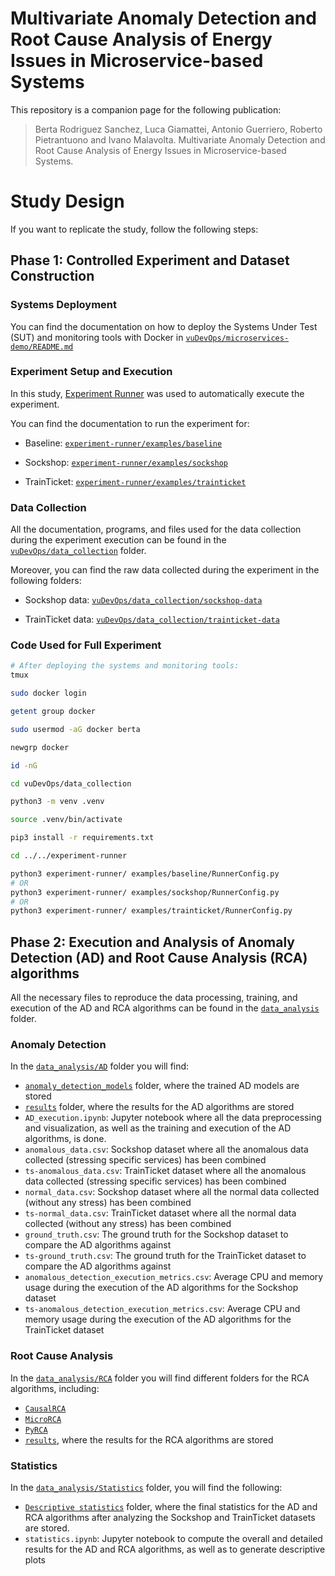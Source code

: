 # Multivariate Anomaly Detection and Root Cause Analysis of Energy Issues in Microservice-based Systems
This repository is a companion page for the following publication:
> Berta Rodriguez Sanchez, Luca Giamattei, Antonio Guerriero, Roberto Pietrantuono and
Ivano Malavolta. Multivariate Anomaly Detection and Root Cause Analysis of Energy Issues in Microservice-based Systems.

# Study Design
If you want to replicate the study, follow the following steps:
## Phase 1: Controlled Experiment and Dataset Construction
### Systems Deployment
You can find the documentation on how to deploy the Systems Under Test (SUT) and monitoring tools with Docker in [`vuDevOps/microservices-demo/README.md`](https://github.com/uDEVOPS2020/Multivariate-AD-and-RCA-of-Energy-Issues-in-Microservice-based-Systems/blob/main/vuDevOps/microservices-demo/README.md)

### Experiment Setup and Execution
In this study, [Experiment Runner](https://github.com/S2-group/experiment-runner/) was used to automatically execute the experiment.

You can find the documentation to run the experiment for:

- Baseline: [`experiment-runner/examples/baseline`](https://github.com/uDEVOPS2020/Integrated-Quality-Assessment-and-Improvement-Framework/tree/main/Multivariate-AD-and-RCA-of-Energy-Issues-in-Microservice-based-Systemsexperiment-runner/examples/baseline)

- Sockshop: [`experiment-runner/examples/sockshop`](https://github.com/uDEVOPS2020/Integrated-Quality-Assessment-and-Improvement-Framework/tree/main/Multivariate-AD-and-RCA-of-Energy-Issues-in-Microservice-based-Systemsexperiment-runner/examples/sockshop)

- TrainTicket: [`experiment-runner/examples/trainticket`](https://github.com/uDEVOPS2020/Integrated-Quality-Assessment-and-Improvement-Framework/tree/main/Multivariate-AD-and-RCA-of-Energy-Issues-in-Microservice-based-Systemsexperiment-runner/examples/trainticket)

### Data Collection
All the documentation, programs, and files used for the data collection during the experiment execution can be found in the [`vuDevOps/data_collection`](https://github.com/uDEVOPS2020/Integrated-Quality-Assessment-and-Improvement-Framework/tree/main/Multivariate-AD-and-RCA-of-Energy-Issues-in-Microservice-based-SystemsvuDevOps/data_collection) folder.

Moreover, you can find the raw data collected during the experiment in the following folders:

- Sockshop data: [`vuDevOps/data_collection/sockshop-data`](https://github.com/uDEVOPS2020/Integrated-Quality-Assessment-and-Improvement-Framework/tree/main/Multivariate-AD-and-RCA-of-Energy-Issues-in-Microservice-based-SystemsvuDevOps/data_collection/sockshop-data)

- TrainTicket data: [`vuDevOps/data_collection/trainticket-data`](https://github.com/uDEVOPS2020/Integrated-Quality-Assessment-and-Improvement-Framework/tree/main/Multivariate-AD-and-RCA-of-Energy-Issues-in-Microservice-based-SystemsvuDevOps/data_collection/trainticket-data)

### Code Used for Full Experiment

```zsh
# After deploying the systems and monitoring tools:
tmux

sudo docker login

getent group docker

sudo usermod -aG docker berta

newgrp docker

id -nG

cd vuDevOps/data_collection

python3 -m venv .venv

source .venv/bin/activate

pip3 install -r requirements.txt

cd ../../experiment-runner

python3 experiment-runner/ examples/baseline/RunnerConfig.py
# OR
python3 experiment-runner/ examples/sockshop/RunnerConfig.py
# OR
python3 experiment-runner/ examples/trainticket/RunnerConfig.py

```

## Phase 2: Execution and Analysis of Anomaly Detection (AD) and Root Cause Analysis (RCA) algorithms

All the necessary files to reproduce the data processing, training, and execution of the AD and RCA algorithms can be found in the [`data_analysis`](https://github.com/uDEVOPS2020/Integrated-Quality-Assessment-and-Improvement-Framework/tree/main/Multivariate-AD-and-RCA-of-Energy-Issues-in-Microservice-based-Systemsdata_analysis) folder.

### Anomaly Detection 

In the [`data_analysis/AD`](https://github.com/uDEVOPS2020/Integrated-Quality-Assessment-and-Improvement-Framework/tree/main/Multivariate-AD-and-RCA-of-Energy-Issues-in-Microservice-based-Systemsdata_analysis/AD) folder you will find:

- [`anomaly_detection_models`](https://github.com/uDEVOPS2020/Integrated-Quality-Assessment-and-Improvement-Framework/tree/main/Multivariate-AD-and-RCA-of-Energy-Issues-in-Microservice-based-Systemsdata_analysis/AD/anomaly_detection_models) folder, where the trained AD models are stored
- [`results`](https://github.com/uDEVOPS2020/Integrated-Quality-Assessment-and-Improvement-Framework/tree/main/Multivariate-AD-and-RCA-of-Energy-Issues-in-Microservice-based-Systemsdata_analysis/AD/results) folder, where the results for the AD algorithms are stored
- `AD_execution.ipynb`: Jupyter notebook where all the data preprocessing and visualization, as well as the training and execution of the AD algorithms, is done.
- `anomalous_data.csv`: Sockshop dataset where all the anomalous data collected (stressing specific services) has been combined
- `ts-anomalous_data.csv`: TrainTicket dataset where all the anomalous data collected (stressing specific services) has been combined
- `normal_data.csv`: Sockshop dataset where all the normal data collected (without any stress) has been combined
- `ts-normal_data.csv`: TrainTicket dataset where all the normal data collected (without any stress) has been combined
- `ground_truth.csv`: The ground truth for the Sockshop dataset to compare the AD algorithms against
- `ts-ground_truth.csv`: The ground truth for the TrainTicket dataset to compare the AD algorithms against
- `anomalous_detection_execution_metrics.csv`: Average CPU and memory usage during the execution of the AD algorithms for the Sockshop dataset
- `ts-anomalous_detection_execution_metrics.csv`: Average CPU and memory usage during the execution of the AD algorithms for the TrainTicket dataset

### Root Cause Analysis
In the [`data_analysis/RCA`](https://github.com/uDEVOPS2020/Integrated-Quality-Assessment-and-Improvement-Framework/tree/main/Multivariate-AD-and-RCA-of-Energy-Issues-in-Microservice-based-Systemsdata_analysis/RCA) folder you will find different folders for the RCA algorithms, including:

- [`CausalRCA`](https://github.com/uDEVOPS2020/Integrated-Quality-Assessment-and-Improvement-Framework/tree/main/Multivariate-AD-and-RCA-of-Energy-Issues-in-Microservice-based-Systemsdata_analysis/RCA/CausalRCA)
- [`MicroRCA`](https://github.com/uDEVOPS2020/Integrated-Quality-Assessment-and-Improvement-Framework/tree/main/Multivariate-AD-and-RCA-of-Energy-Issues-in-Microservice-based-Systemsdata_analysis/RCA/MicroRCA)
- [`PyRCA`](https://github.com/uDEVOPS2020/Integrated-Quality-Assessment-and-Improvement-Framework/tree/main/Multivariate-AD-and-RCA-of-Energy-Issues-in-Microservice-based-Systemsdata_analysis/RCA/PyRCA)
- [`results`](https://github.com/uDEVOPS2020/Integrated-Quality-Assessment-and-Improvement-Framework/tree/main/Multivariate-AD-and-RCA-of-Energy-Issues-in-Microservice-based-Systemsdata_analysis/RCA/results), where the results for the RCA algorithms are stored

### Statistics
In the [`data_analysis/Statistics`](https://github.com/uDEVOPS2020/Integrated-Quality-Assessment-and-Improvement-Framework/tree/main/Multivariate-AD-and-RCA-of-Energy-Issues-in-Microservice-based-Systemsdata_analysis/Statistics) folder, you will find the following:

- [`Descriptive statistics`](https://github.com/uDEVOPS2020/Integrated-Quality-Assessment-and-Improvement-Framework/tree/main/Multivariate-AD-and-RCA-of-Energy-Issues-in-Microservice-based-Systemsdata_analysis/Statistics/Descriptive%20statistics) folder, where the final statistics for the AD and RCA algorithms after analyzing the Sockshop and TrainTicket datasets are stored.
- `statistics.ipynb`: Jupyter notebook to compute the overall and detailed results for the AD and RCA algorithms, as well as to generate descriptive plots
